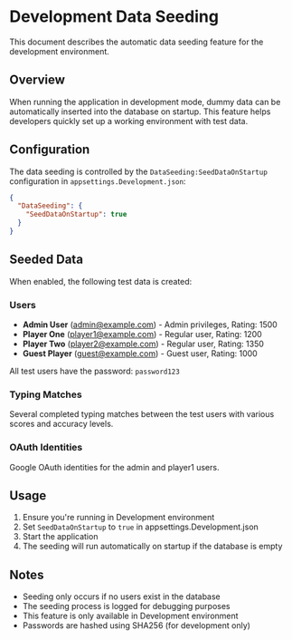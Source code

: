 # Development Data Seeding

This document describes the automatic data seeding feature for the development environment.

## Overview

When running the application in development mode, dummy data can be automatically inserted into the database on startup. This feature helps developers quickly set up a working environment with test data.

## Configuration

The data seeding is controlled by the `DataSeeding:SeedDataOnStartup` configuration in `appsettings.Development.json`:

```json
{
  "DataSeeding": {
    "SeedDataOnStartup": true
  }
}
```

## Seeded Data

When enabled, the following test data is created:

### Users
- **Admin User** (admin@example.com) - Admin privileges, Rating: 1500
- **Player One** (player1@example.com) - Regular user, Rating: 1200
- **Player Two** (player2@example.com) - Regular user, Rating: 1350
- **Guest Player** (guest@example.com) - Guest user, Rating: 1000

All test users have the password: `password123`

### Typing Matches
Several completed typing matches between the test users with various scores and accuracy levels.

### OAuth Identities
Google OAuth identities for the admin and player1 users.

## Usage

1. Ensure you're running in Development environment
2. Set `SeedDataOnStartup` to `true` in appsettings.Development.json
3. Start the application
4. The seeding will run automatically on startup if the database is empty

## Notes

- Seeding only occurs if no users exist in the database
- The seeding process is logged for debugging purposes
- This feature is only available in Development environment
- Passwords are hashed using SHA256 (for development only)